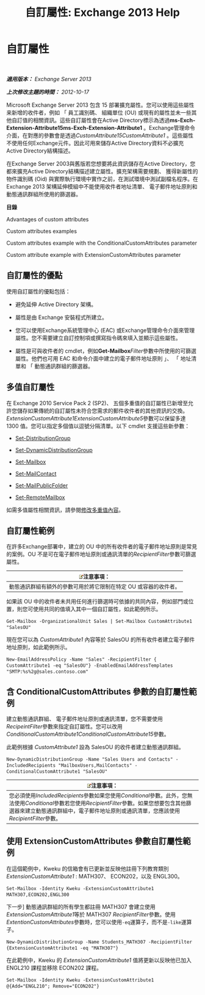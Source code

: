 ﻿---
title: '自訂屬性: Exchange 2013 Help'
TOCTitle: 自訂屬性
ms:assetid: 2b043878-0b34-4563-a9c2-28a9efa7447e
ms:mtpsurl: https://technet.microsoft.com/zh-tw/library/Ee423541(v=EXCHG.150)
ms:contentKeyID: 50472880
ms.date: 05/21/2018
mtps_version: v=EXCHG.150
ms.translationtype: MT
---

# 自訂屬性

 

_**適用版本：** Exchange Server 2013_

_**上次修改主題的時間：** 2012-10-17_

Microsoft Exchange Server 2013 包含 15 部署擴充屬性。您可以使用這些屬性来新增的收件者，例如 「 員工識別碼、 組織單位 (OU) 或現有的屬性並未一些其他自訂值的相關資訊。這些自訂屬性會在Active Directory標示為透過**ms-Exch-Extension-Attribute15ms-Exch-Extension-Attribute1** 。Exchange管理命令介面，在對應的參數會是透過*CustomAttribute15CustomAttribute1* 。這些屬性不使用任何Exchange元件。因此可用來儲存Active Directory資料不必擴充Active Directory結構描述。

在Exchange Server 2003與舊版若您想要將此資訊儲存在Active Directory，您都來擴充Active Directory結構描述建立屬性。擴充架構需要規劃、 獲得新屬性的物件識別碼 (Oid) 與實際執行環境中實作之前，在測試環境中測試副檔名程序。在 Exchange 2013 架構延伸模組中不能使用收件者地址清單、 電子郵件地址原則和動態通訊群組所使用的篩選器。

**目錄**

Advantages of custom attributes

Custom attributes examples

Custom attributes example with the ConditionalCustomAttributes parameter

Custom attribute example with ExtensionCustomAttributes parameter

## 自訂屬性的優點

使用自訂屬性的優點包括：

  - 避免延伸 Active Directory 架構。

  - 屬性是由 Exchange 安裝程式所建立。

  - 您可以使用Exchange系統管理中心 (EAC) 或Exchange管理命令介面來管理屬性。您不需要建立自訂控制項或撰寫指令碼來填入並顯示這些屬性。

  - 屬性是可與收件者的 cmdlet，例如**Get-Mailbox***Filter*參數中所使用的可篩選屬性。他們也可用 EAC 和命令介面中建立的電子郵件地址原則 」、 「 地址清單和 「 動態通訊群組的篩選器。

## 多值自訂屬性

在 Exchange 2010 Service Pack 2 (SP2)、 五個多重值的自訂屬性已新增至允許您儲存如果傳統的自訂屬性未符合您需求的郵件收件者的其他資訊的交換。*ExtensionCustomAttribute1ExtensionCustomAttribute5*參數可以保留多達 1300 值。您可以指定多個值以逗號分隔清單。以下 cmdlet 支援這些新參數：

  - [Set-DistributionGroup](https://technet.microsoft.com/zh-tw/library/bb124955\(v=exchg.150\))

  - [Set-DynamicDistributionGroup](https://technet.microsoft.com/zh-tw/library/bb123796\(v=exchg.150\))

  - [Set-Mailbox](https://technet.microsoft.com/zh-tw/library/bb123981\(v=exchg.150\))

  - [Set-MailContact](https://technet.microsoft.com/zh-tw/library/aa995950\(v=exchg.150\))

  - [Set-MailPublicFolder](https://technet.microsoft.com/zh-tw/library/bb123707\(v=exchg.150\))

  - [Set-RemoteMailbox](https://technet.microsoft.com/zh-tw/library/ff607302\(v=exchg.150\))

如需多值屬性相關資訊，請參閱[修改多重值內容](modifying-multivalued-properties-exchange-2013-help.md)。

## 自訂屬性範例

在許多Exchange部署中，建立的 OU 中的所有收件者的電子郵件地址原則是常見的案例。OU 不是可在電子郵件地址原則或通訊清單的*RecipientFilter*參數可篩選屬性。

<table>
<thead>
<tr class="header">
<th><img src="images/Bb124558.note(EXCHG.150).gif" title="注意事項" alt="注意事項" />注意事項：</th>
</tr>
</thead>
<tbody>
<tr class="odd">
<td>動態通訊群組有額外的參數可用於將它限制在特定 OU 或容器的收件者。</td>
</tr>
</tbody>
</table>


如果該 OU 中的收件者未共用任何進行篩選時可依據的共同內容，例如部門或位置，則您可使用共同的值填入其中一個自訂屬性，如此範例所示。

    Get-Mailbox -OrganizationalUnit Sales | Set-Mailbox CustomAttribute1 "SalesOU"

現在您可以為 *CustomAttribute1* 內容等於 SalesOU 的所有收件者建立電子郵件地址原則，如此範例所示。

    New-EmailAddressPolicy -Name "Sales" -RecipientFilter { CustomAttribute1 -eq "SalesOU"} -EnabledEmailAddressTemplates "SMTP:%s%2g@sales.contoso.com"

## 含 ConditionalCustomAttributes 參數的自訂屬性範例

建立動態通訊群組、 電子郵件地址原則或通訊清單，您不需要使用*RecipeintFilter*參數來指定自訂屬性。您可以改用*ConditionalCustomAttribute1ConditionalCustomAttribute15*參數。

此範例根據 *CustomAttribute1* 設為 SalesOU 的收件者建立動態通訊群組。

    New-DynamicDistributionGroup -Name "Sales Users and Contacts" -IncludedRecipients "MailboxUsers,MailContacts" -ConditionalCustomAttribute1 "SalesOU"

<table>
<thead>
<tr class="header">
<th><img src="images/Bb124558.note(EXCHG.150).gif" title="注意事項" alt="注意事項" />注意事項：</th>
</tr>
</thead>
<tbody>
<tr class="odd">
<td>您必須使用<em>IncludedRecipients</em>參數如果您使用<em>Conditional</em>參數。此外，您無法使用<em>Conditional</em>參數若您使用<em>RecipientFilter</em>參數。如果您想要包含其他篩選器來建立動態通訊群組中，電子郵件地址原則或通訊清單，您應該使用<em>RecipientFilter</em>參數。</td>
</tr>
</tbody>
</table>


## 使用 ExtensionCustomAttributes 參數自訂屬性範例

在這個範例中，Kweku 的信箱會有已更新並反映他註冊下列教育類別*ExtensionCustomAttribute1* : MATH307、 ECON202，以及 ENGL300。

    Set-Mailbox -Identity Kweku -ExtensionCustomAttribute1 MATH307,ECON202,ENGL300

下一步\] 動態通訊群組的所有學生都註冊 MATH307 會建立使用*ExtensionCustomAttribute1*等於 MATH307 *RecipientFilter*參數。使用*ExtentionCustomAttributes*參數時，您可以使用`-eq`運算子，而不是`-like`運算子。

    New-DynamicDistributionGroup -Name Students_MATH307 -RecipientFilter {ExtensionCustomAttribute1 -eq "MATH307"}

在此範例中，Kweku 的 *ExtensionCustomAttribute1* 值將更新以反映他已加入 ENGL210 課程並移除 ECON202 課程。

    Set-Mailbox -Identity Kweku -ExtensionCustomAttribute1 @{Add="ENGL210"; Remove="ECON202"}

